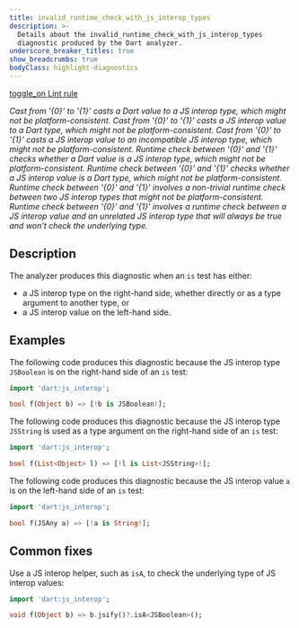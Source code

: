 ```yaml
---
title: invalid_runtime_check_with_js_interop_types
description: >-
  Details about the invalid_runtime_check_with_js_interop_types
  diagnostic produced by the Dart analyzer.
underscore_breaker_titles: true
show_breadcrumbs: true
bodyClass: highlight-diagnostics
---
```


<div class="tags">
  <a class="tag-label"
      href="/tools/linter-rules/invalid_runtime_check_with_js_interop_types"
      title="Learn about the lint rule that enables this diagnostic."
      aria-label="Learn about the lint rule that enables this diagnostic."
      target="_blank">
    <span class="material-symbols" aria-hidden="true">toggle_on</span>
    <span>Lint rule</span>
  </a>
</div>

_Cast from '{0}' to '{1}' casts a Dart value to a JS interop type, which might not be platform-consistent._
_Cast from '{0}' to '{1}' casts a JS interop value to a Dart type, which might not be platform-consistent._
_Cast from '{0}' to '{1}' casts a JS interop value to an incompatible JS interop type, which might not be platform-consistent._
_Runtime check between '{0}' and '{1}' checks whether a Dart value is a JS interop type, which might not be platform-consistent._
_Runtime check between '{0}' and '{1}' checks whether a JS interop value is a Dart type, which might not be platform-consistent._
_Runtime check between '{0}' and '{1}' involves a non-trivial runtime check between two JS interop types that might not be platform-consistent._
_Runtime check between '{0}' and '{1}' involves a runtime check between a JS interop value and an unrelated JS interop type that will always be true and won't check the underlying type._

## Description

The analyzer produces this diagnostic when an `is` test has either:
- a JS interop type on the right-hand side, whether directly or as a type
  argument to another type, or
- a JS interop value on the left-hand side.

## Examples

The following code produces this diagnostic because the JS interop type
`JSBoolean` is on the right-hand side of an `is` test:

```dart
import 'dart:js_interop';

bool f(Object b) => [!b is JSBoolean!];
```

The following code produces this diagnostic because the JS interop type
`JSString` is used as a type argument on the right-hand side of an `is`
test:

```dart
import 'dart:js_interop';

bool f(List<Object> l) => [!l is List<JSString>!];
```

The following code produces this diagnostic because the JS interop value
`a` is on the left-hand side of an `is` test:

```dart
import 'dart:js_interop';

bool f(JSAny a) => [!a is String!];
```

## Common fixes

Use a JS interop helper, such as `isA`, to check the underlying type of
JS interop values:

```dart
import 'dart:js_interop';

void f(Object b) => b.jsify()?.isA<JSBoolean>();
```
